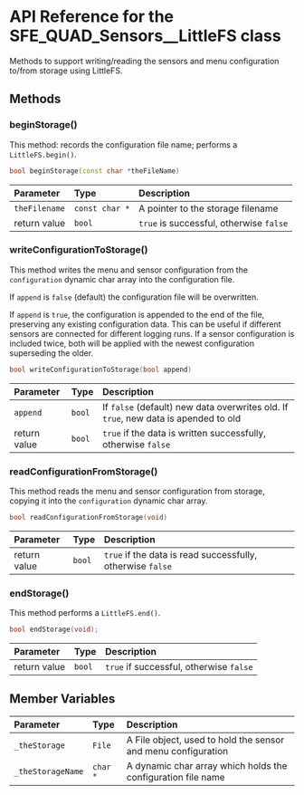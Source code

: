 # API Reference for the SFE_QUAD_Sensors__LittleFS class

Methods to support writing/reading the sensors and menu configuration to/from storage using LittleFS.

## Methods

### beginStorage()

This method: records the configuration file name; performs a ```LittleFS.begin()```.

```c++
bool beginStorage(const char *theFileName)
```

| Parameter | Type | Description |
| :-------- | :--- | :---------- |
| `theFilename` | `const char *` | A pointer to the storage filename |
| return value | `bool` | ```true``` is successful, otherwise ```false``` |

### writeConfigurationToStorage()

This method writes the menu and sensor configuration from the ```configuration``` dynamic char array into the configuration file.

If ```append``` is ```false``` (default) the configuration file will be overwritten.

If ```append``` is ```true```, the configuration is appended to the end of the file, preserving any existing configuration data.
This can be useful if different sensors are connected for different logging runs. If a sensor configuration is included twice, both will be applied
with the newest configuration superseding the older.

```c++
bool writeConfigurationToStorage(bool append)
```

| Parameter | Type | Description |
| :-------- | :--- | :---------- |
| `append` | `bool` | If ```false``` (default) new data overwrites old. If ```true```, new data is apended to old  |
| return value | `bool` | ```true``` if the data is written successfully, otherwise ```false``` |

### readConfigurationFromStorage()

This method reads the menu and sensor configuration from storage, copying it into the ```configuration``` dynamic char array.

```c++
bool readConfigurationFromStorage(void)
```

| Parameter | Type | Description |
| :-------- | :--- | :---------- |
| return value | `bool` | ```true``` if the data is read successfully, otherwise ```false``` |

### endStorage()

This method performs a ```LittleFS.end()```.

``` c++
bool endStorage(void);
```

| Parameter | Type | Description |
| :-------- | :--- | :---------- |
| return value | `bool` | ```true``` if successful, otherwise ```false``` |

## Member Variables

| Parameter | Type | Description |
| :-------- | :--- | :---------- |
| `_theStorage` | `File` | A File object, used to hold the sensor and menu configuration |
| `_theStorageName` | `char *` | A dynamic char array which holds the configuration file name |
